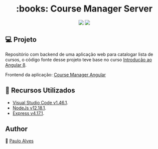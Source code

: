 <h1 align="center">:books: Course Manager Server</h1>

<p align="center">
  <a href="https://nodejs.org/en/"><img src="https://img.shields.io/badge/node.js-v12.18.1-green"></a>
  <a href="https://www.npmjs.com/package/express"><img src="https://img.shields.io/badge/Express-v4.17.1-blue"></a>
</p>

## :computer: Projeto
Repositório com backend de uma aplicação web para catalogar lista de cursos, o código fonte desse projeto teve base no curso [Introdução ao Angular 8](https://digitalinnovation.one/cursos/introducao-ao-angular-8/?ref=lp&hidden_text&source=/skills/angular&).

Frontend da aplicação: [Course Manager Angular](https://github.com/PauloAlves8039/Course-Manager-Angular)

## :wrench: Recursos Utilizados
- [Visual Studio Code v1.46.1](https://code.visualstudio.com/).
- [NodeJs v12.18.1](https://nodejs.org/en/).
- [Express v4.17.1](https://expressjs.com/pt-br/).

## Author
:boy: [Paulo Alves](https://github.com/PauloAlves8039)
